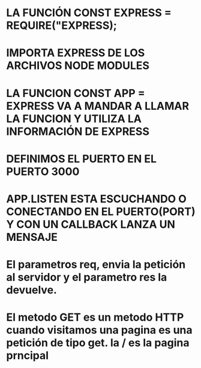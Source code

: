 # LA FUNCIÓN CONST EXPRESS = REQUIRE("EXPRESS);
# IMPORTA EXPRESS DE LOS ARCHIVOS NODE MODULES
# LA FUNCION CONST APP = EXPRESS VA A MANDAR A LLAMAR LA FUNCION Y UTILIZA LA INFORMACIÓN DE EXPRESS
# DEFINIMOS EL PUERTO EN EL PUERTO 3000
# APP.LISTEN ESTA ESCUCHANDO O CONECTANDO EN EL PUERTO(PORT) Y CON UN CALLBACK LANZA UN MENSAJE
# El parametros req, envia la petición al servidor y el parametro res la devuelve.
# El metodo GET es un metodo HTTP cuando visitamos una pagina es una petición de tipo get. la / es la pagina prncipal